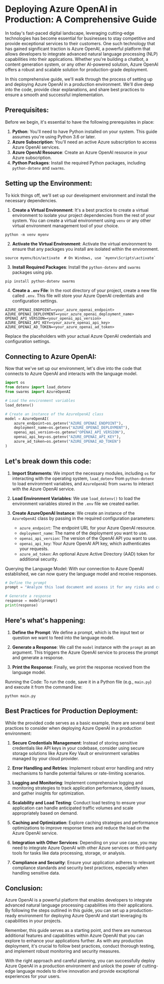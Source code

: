 # Deploying Azure OpenAI in Production: A Comprehensive Guide

In today's fast-paced digital landscape, leveraging cutting-edge technologies has become essential for businesses to stay competitive and provide exceptional services to their customers. One such technology that has gained significant traction is Azure OpenAI, a powerful platform that allows developers to integrate advanced natural language processing (NLP) capabilities into their applications. Whether you're building a chatbot, a content generation system, or any other AI-powered solution, Azure OpenAI offers a robust and scalable solution for production-grade deployment.

In this comprehensive guide, we'll walk through the process of setting up and deploying Azure OpenAI in a production environment. We'll dive deep into the code, provide clear explanations, and share best practices to ensure a smooth and successful implementation.

## Prerequisites:

Before we begin, it's essential to have the following prerequisites in place:

1. **Python**: You'll need to have Python installed on your system. This guide assumes you're using Python 3.6 or later.
2. **Azure Subscription**: You'll need an active Azure subscription to access Azure OpenAI services.
3. **Azure OpenAI Resource**: Create an Azure OpenAI resource in your Azure subscription.
4. **Python Packages**: Install the required Python packages, including `python-dotenv` and `swarms`.

## Setting up the Environment:

To kick things off, we'll set up our development environment and install the necessary dependencies.

1. **Create a Virtual Environment**: It's a best practice to create a virtual environment to isolate your project dependencies from the rest of your system. You can create a virtual environment using `venv` or any other virtual environment management tool of your choice.

```
python -m venv myenv
```

2. **Activate the Virtual Environment**: Activate the virtual environment to ensure that any packages you install are isolated within the environment.

```
source myenv/bin/activate  # On Windows, use `myenv\Scripts\activate`
```

3. **Install Required Packages**: Install the `python-dotenv` and `swarms` packages using pip.

```
pip install python-dotenv swarms
```

4. **Create a `.env` File**: In the root directory of your project, create a new file called `.env`. This file will store your Azure OpenAI credentials and configuration settings.

```
AZURE_OPENAI_ENDPOINT=<your_azure_openai_endpoint>
AZURE_OPENAI_DEPLOYMENT=<your_azure_openai_deployment_name>
OPENAI_API_VERSION=<your_openai_api_version>
AZURE_OPENAI_API_KEY=<your_azure_openai_api_key>
AZURE_OPENAI_AD_TOKEN=<your_azure_openai_ad_token>
```

Replace the placeholders with your actual Azure OpenAI credentials and configuration settings.

## Connecting to Azure OpenAI:

Now that we've set up our environment, let's dive into the code that connects to Azure OpenAI and interacts with the language model.

```python
import os
from dotenv import load_dotenv
from swarms import AzureOpenAI

# Load the environment variables
load_dotenv()

# Create an instance of the AzureOpenAI class
model = AzureOpenAI(
    azure_endpoint=os.getenv("AZURE_OPENAI_ENDPOINT"),
    deployment_name=os.getenv("AZURE_OPENAI_DEPLOYMENT"),
    openai_api_version=os.getenv("OPENAI_API_VERSION"),
    openai_api_key=os.getenv("AZURE_OPENAI_API_KEY"),
    azure_ad_token=os.getenv("AZURE_OPENAI_AD_TOKEN")
)
```

## Let's break down this code:

1. **Import Statements**: We import the necessary modules, including `os` for interacting with the operating system, `load_dotenv` from `python-dotenv` to load environment variables, and `AzureOpenAI` from `swarms` to interact with the Azure OpenAI service.

2. **Load Environment Variables**: We use `load_dotenv()` to load the environment variables stored in the `.env` file we created earlier.

3. **Create AzureOpenAI Instance**: We create an instance of the `AzureOpenAI` class by passing in the required configuration parameters:
   - `azure_endpoint`: The endpoint URL for your Azure OpenAI resource.
   - `deployment_name`: The name of the deployment you want to use.
   - `openai_api_version`: The version of the OpenAI API you want to use.
   - `openai_api_key`: Your Azure OpenAI API key, which authenticates your requests.
   - `azure_ad_token`: An optional Azure Active Directory (AAD) token for additional security.

Querying the Language Model:
With our connection to Azure OpenAI established, we can now query the language model and receive responses.

```python
# Define the prompt
prompt = "Analyze this load document and assess it for any risks and create a table in markdwon format."

# Generate a response
response = model(prompt)
print(response)
```

## Here's what's happening:

1. **Define the Prompt**: We define a prompt, which is the input text or question we want to feed into the language model.

2. **Generate a Response**: We call the `model` instance with the `prompt` as an argument. This triggers the Azure OpenAI service to process the prompt and generate a response.

3. **Print the Response**: Finally, we print the response received from the language model.

Running the Code:
To run the code, save it in a Python file (e.g., `main.py`) and execute it from the command line:

```
python main.py
```

## Best Practices for Production Deployment:

While the provided code serves as a basic example, there are several best practices to consider when deploying Azure OpenAI in a production environment:

1. **Secure Credentials Management**: Instead of storing sensitive credentials like API keys in your codebase, consider using secure storage solutions like Azure Key Vault or environment variables managed by your cloud provider.

2. **Error Handling and Retries**: Implement robust error handling and retry mechanisms to handle potential failures or rate-limiting scenarios.

3. **Logging and Monitoring**: Implement comprehensive logging and monitoring strategies to track application performance, identify issues, and gather insights for optimization.

4. **Scalability and Load Testing**: Conduct load testing to ensure your application can handle anticipated traffic volumes and scale appropriately based on demand.

5. **Caching and Optimization**: Explore caching strategies and performance optimizations to improve response times and reduce the load on the Azure OpenAI service.

6. **Integration with Other Services**: Depending on your use case, you may need to integrate Azure OpenAI with other Azure services or third-party tools for tasks like data processing, storage, or analysis.

7. **Compliance and Security**: Ensure your application adheres to relevant compliance standards and security best practices, especially when handling sensitive data.

## Conclusion:

Azure OpenAI is a powerful platform that enables developers to integrate advanced natural language processing capabilities into their applications. By following the steps outlined in this guide, you can set up a production-ready environment for deploying Azure OpenAI and start leveraging its capabilities in your projects.

Remember, this guide serves as a starting point, and there are numerous additional features and capabilities within Azure OpenAI that you can explore to enhance your applications further. As with any production deployment, it's crucial to follow best practices, conduct thorough testing, and implement robust monitoring and security measures.

With the right approach and careful planning, you can successfully deploy Azure OpenAI in a production environment and unlock the power of cutting-edge language models to drive innovation and provide exceptional experiences for your users.

